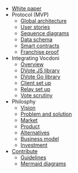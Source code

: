 - [White paper](/whitepaper.md)
- Protocol (MVP)
    - [Global architecture](/protocol/architecture.md)
    - [User stories](/protocol/user-stories.md)
    - [Sequence diagrams](/protocol/sequence-diagrams.md)
    - [Data schema](/protocol/data-schema.md)
    - [Smart contracts](/protocol/smart-contracts.md)
    - [Franchise proof](/protocol/franchise-proof.md)
- Integrating Vocdoni
    - [Overview](/integration/overview.md)
    - [DVote JS library](/integration/dvote-js.md)
    - [DVote Go library](/integration/go-dvote.md)
    - [Client set up](/integration/client-set-up.md)
    - [Relay set up](/integration/relay-set-up.md)
    - [Vote scrutiny](/integration/scrutiny.md)
- Philosphy
  - [Vision](/philosophy/vision.md)
  - [Problem and solution](/philosophy/problem-solution.md)
  - [Market](/philosophy/market.md)
  - [Product](/philosophy/product.md)
  - [Alternatives](/philosophy/alternatives.md)
  - [Business model](/philosophy/business-model.md)
  - [Investment](/philosophy/investment.md)
- [Contribute](/contribute.md)
    - [Guidelines](/contribute/guidelines.md)
    - [Mermaid diagrams](/contribute/mermaid.md)
